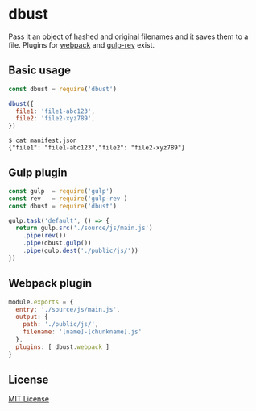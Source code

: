# dbust
Pass it an object of hashed and original filenames and it saves them to a file. Plugins for [webpack](https://webpack.github.io/) and [gulp-rev](https://npmjs.com/package/gulp-rev) exist.

## Basic usage

```js
const dbust = require('dbust')

dbust({
  file1: 'file1-abc123',
  file2: 'file2-xyz789',
})
```
```
$ cat manifest.json
{"file1": "file1-abc123","file2": "file2-xyz789"}
```

## Gulp plugin
```js
const gulp  = require('gulp')
const rev   = require('gulp-rev')
const dbust = require('dbust')

gulp.task('default', () => {
  return gulp.src('./source/js/main.js')
    .pipe(rev())
    .pipe(dbust.gulp())
    .pipe(gulp.dest('./public/js/'))
})
```

## Webpack plugin
```js
module.exports = {
  entry: './source/js/main.js',
  output: {
    path: './public/js/',
    filename: '[name]-[chunkname].js'
  },
  plugins: [ dbust.webpack ]
}
```

## License

[MIT License](http://en.wikipedia.org/wiki/MIT_License)
